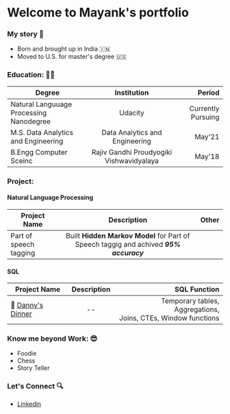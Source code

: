 
# Welcome to Mayank's portfolio 

### My story 📖
- Born and brought up in India 🇮🇳
- Moved to U.S. for master's degree 🇺🇸

### Education: :man_student:
   | **Degree**        | **Institution**           | **Period** |
   | ------------- |:-------------:| -----:|
   | Natural Languuage Processing Nanodegree | Udacity | Currently Pursuing |
   | M.S. Data Analytics and Engineering  | Data Analytics and Engineering  | May'21 |
   | B.Engg Computer Sceinc| Rajiv Gandhi Proudyogiki Vishwavidyalaya | May'18 |


### Project:
#### Natural Language Processing
   | **Project Name**        | **Description**           | **Other**  |
   | ------------- |:-------------:| -----:|
   | Part of speech tagging | Built **Hidden Markov Model** for Part of Speech taggig and achived <i>**95% accuracy**</i> | |

 #### SQL
   | **Project Name**        | **Description**           | **SQL Function**  |
   | ------------- |:-------------:| -----:|
   |🍕 [Danny's Dinner](https://github.com/mayankdubey1996/SQL_case_study/blob/main/1.Dannys_Diner/solution.md)| --  | Temporary tables, Aggregations, <br/> Joins, CTEs, Window functions |
 
### Know me beyond Work: 😎
- Foodie
- Chess
- Story Teller

### Let's Connect :mag:
- [Linkedin](https://www.linkedin.com/in/mayank-dubey11/)


